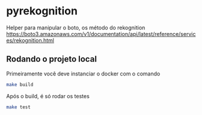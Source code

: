 # pyrekognition

Helper para manipular o boto, os método do rekognition
<https://boto3.amazonaws.com/v1/documentation/api/latest/reference/services/rekognition.html>

## Rodando o projeto local

Primeiramente você deve instanciar o docker com o comando

```bash
make build
```

Após o build, é só rodar os testes

```bash
make test
```
